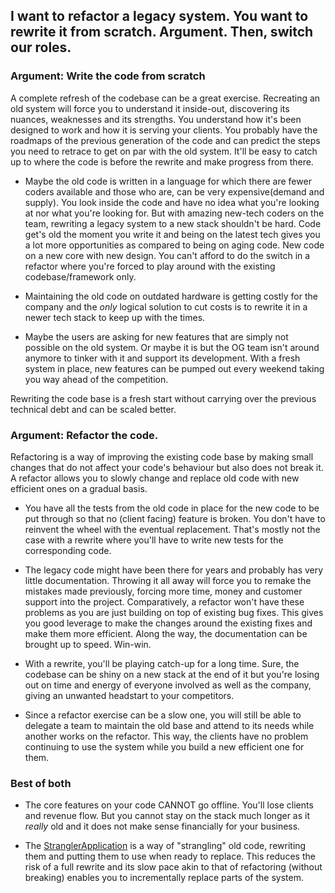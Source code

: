 ## I want to refactor a legacy system. You want to rewrite it from scratch. Argument. Then, switch our roles.

### Argument: Write the code from scratch

A complete refresh of the codebase can be a great exercise. Recreating an old system will force you to understand it inside-out, discovering its nuances, weaknesses and its strengths. You understand how it's been designed to work and how it is serving your clients. You probably have the roadmaps of the previous generation of the code and can predict the steps you need to retrace to get on par with the old system. It'll be easy to catch up to where the code is before the rewrite and make progress from there.

- Maybe the old code is written in a language for which there are fewer coders available and those who are, can be very expensive(demand and supply). You look inside the code and have no idea what you're looking at nor what you're looking for. But with amazing new-tech coders on the team, rewriting a legacy system to a new stack shouldn't be hard. Code get's old the moment you write it and being on the latest tech gives you a lot more opportunities as compared to being on aging code. New code on a new core with new design. You can't afford to do the switch in a refactor where you're forced to play around with the existing codebase/framework only.

- Maintaining the old code on outdated hardware is getting costly for the company and the _only_ logical solution to cut costs is to rewrite it in a newer tech stack to keep up with the times.

- Maybe the users are asking for new features that are simply not possible on the old system. Or maybe it is but the OG team isn't around anymore to tinker with it and support its development. With a fresh system in place, new features can be pumped out every weekend taking you way ahead of the competition.

Rewriting the code base is a fresh start without carrying over the previous technical debt and can be scaled better.

### Argument: Refactor the code.

Refactoring is a way of improving the existing code base by making small changes that do not affect your code's behaviour but also does not break it. A refactor allows you to slowly change and replace old code with new efficient ones on a gradual basis.

- You have all the tests from the old code in place for the new code to be put through so that no (client facing) feature is broken. You don't have to reinvent the wheel with the eventual replacement. That's mostly not the case with a rewrite where you'll have to write new tests for the corresponding code.

- The legacy code might have been there for years and probably has very little documentation. Throwing it all away will force you to remake the mistakes made previously, forcing more time, money and customer support into the project. Comparatively, a refactor won't have these problems as you are just building on top of existing bug fixes. This gives you good leverage to make the changes around the existing fixes and make them more efficient. Along the way, the documentation can be brought up to speed. Win-win.

- With a rewrite, you'll be playing catch-up for a long time. Sure, the codebase can be shiny on a new stack at the end of it but you're losing out on time and energy of everyone involved as well as the company, giving an unwanted headstart to your competitors.

- Since a refactor exercise can be a slow one, you will still be able to delegate a team to maintain the old base and attend to its needs while another works on the refactor. This way, the clients have no problem continuing to use the system while you build a new efficient one for them.

### Best of both

- The core features on your code CANNOT go offline. You'll lose clients and revenue flow. But you cannot stay on the stack much longer as it _really_ old and it does not make sense financially for your business.

- The [StranglerApplication](https://www.martinfowler.com/bliki/StranglerApplication.html) is a way of "strangling" old code, rewriting them and putting them to use when ready to replace. This reduces the risk of a full rewrite and its slow pace akin to that of refactoring (without breaking) enables you to incrementally replace parts of the system.
